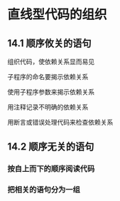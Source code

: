 # 直线型代码的组织

## 14.1 顺序攸关的语句

组织代码，使依赖关系显而易见

子程序的命名要揭示依赖关系

使用子程序参数来揭示依赖关系

用注释记录不明确的依赖关系

用断言或错误处理代码来检查依赖关系

## 14.2 顺序无关的语句

### 按自上而下的顺序阅读代码

### 把相关的语句分为一组
